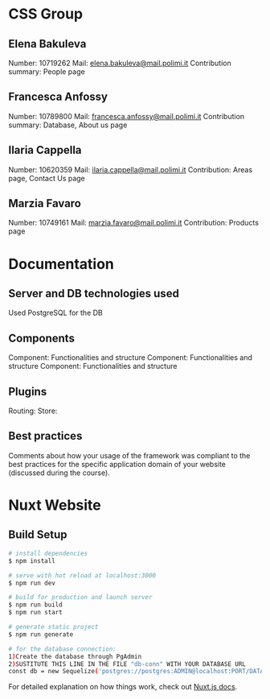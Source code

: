 # CSS Group

## Elena Bakuleva
Number: 10719262
Mail: elena.bakuleva@mail.polimi.it
Contribution summary: People page

## Francesca Anfossy
Number: 10789800
Mail: francesca.anfossy@mail.polimi.it
Contribution summary: Database, About us page

## Ilaria Cappella
Number: 10620359
Mail: ilaria.cappella@mail.polimi.it
Contribution: Areas page, Contact Us page

## Marzia Favaro
Number: 10749161
Mail: marzia.favaro@mail.polimi.it
Contribution: Products page

# Documentation

## Server and DB technologies used
Used PostgreSQL for the DB

## Components
Component: Functionalities and structure
Component: Functionalities and structure
Component: Functionalities and structure

## Plugins
Routing:
Store:

## Best practices
Comments about how your usage of the framework was compliant to the best practices for
the specific application domain of your website (discussed during the course).

# Nuxt Website

## Build Setup

```bash
# install dependencies
$ npm install

# serve with hot reload at localhost:3000
$ npm run dev

# build for production and launch server
$ npm run build
$ npm run start

# generate static project
$ npm run generate

# for the database connection:
1)Create the database through PgAdmin
2)SUSTITUTE THIS LINE IN THE FILE "db-conn" WITH YOUR DATABASE URL
const db = new Sequelize('postgres://postgres:ADMIN@localhost:PORT/DATABASENAME');
```

For detailed explanation on how things work, check out [Nuxt.js docs](https://nuxtjs.org).
